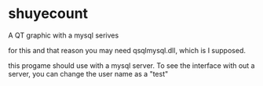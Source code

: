 # shuyecount
A QT graphic with a mysql serives 

for this and that reason you may need qsqlmysql.dll, which is I supposed. 

this progame should use with a mysql server. To see the interface with out a server, you can change the user name as a "test"

